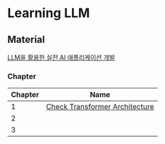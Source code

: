 # Learning LLM

## Material
[LLM을 활용한 실전 AI 애플리케이션 개발](https://github.com/onlybooks/llm/tree/main)

### Chapter
| Chapter | Name |
| :--- | ---- | 
| 1    | [Check Transformer Architecture]()  |
| 2    |  |
| 3    |  |

